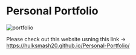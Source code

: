 # Personal Portfolio

![portfolio](https://user-images.githubusercontent.com/61261654/114379193-1e4a6300-9ba6-11eb-95db-8e79e134799f.gif)

Please check out this website usning this link -> https://hulksmash20.github.io/Personal-Portfolio/ 
